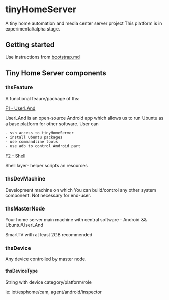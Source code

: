 # tinyHomeServer

A tiny home automation and media center server project
This platform is in experimental/alpha stage.

## Getting started

Use instructions from [bootstrap.md](bootstrap.md)


## Tiny Home Server components


### thsFeature

A functional feaure/package of ths:

[F1 - UserLAnd](https://www.youtube.com/watch?v=SiihcFD1fGI)

UserLAnd is an open-source Android app which allows us to run Ubuntu as a base platform for other software.
User can 

	- ssh access to tinyHomeServer
	- install Ubuntu packages
	- use commandline tools
	- use adb to control Android part
	
[F2 - Shell](https://www.youtube.com/watch?v=O-TR90wMyCI)

Shell layer- helper scripts an resources


### thsDevMachine

Development machine on which You can build/control any other system component. 
Not necessary for end-user.

### thsMasterNode

Your home server main machine with central software - Android && Ubuntu/UserLAnd

SmartTV with at least 2GB recommended

### thsDevice

Any device controlled by master node.

#### thsDeviceType 

String with device category/platform/role

ie: iot/esphome/cam, agent/android/inspector






